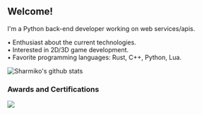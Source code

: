 ## Welcome!

I'm a Python back-end developer working on web services/apis.

• Enthusiast about the current technologies.
<br/>
• Interested in 2D/3D game development.
<br/>
• Favorite programming languages: Rust, C++, Python, Lua.
<br/>

![Sharmiko's github stats](https://github-readme-stats.vercel.app/api?username=Sharmiko&theme=onedark&show_icons=true)

<h3>Awards and Certifications</h3>
<p align="left">
    <a href="https://www.credential.net/e497d863-dae0-49c9-bb24-da5dede5758e#gs.ewnm5o">
        <img src="https://api.accredible.com/v1/frontend/credential_website_embed_image/badge/26165076">
    </a>
</p>
